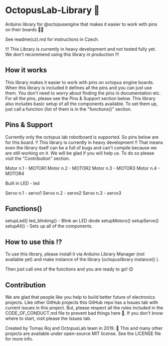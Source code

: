 # OctopusLab-Library 🐙

Arduino library for @octopusengine that makes it easier to work with pins on their boards 🎉🔥

See readme(cz).md for instructions in Czech.

!!! This Library is currently in heavy development and not tested fully yet. We don't recommend using this library in production !!!

## How it works

This library makes it easier to work with pins on octopus engine boards. When this library is included it defines all the pins and you
can just use them. You don't need to worry about finding the pins in documentation etc. For all the pins,
please see the Pins & Support section below. This library also includes basic setup of all the
components available. To set them up, just call a function (list of them is in the "functions()" section.

## Pins & Support

Currently only the octopus lab robotboard is supported. So pins below are for this board.
‼ This library is currently in heavy development ‼ That means even the library itself
can be a full of bugs and can't compile because we are still working on it. We will be glad if you will
help us. To do so please visit the "Contribution" section.

Motor n.1 - MOTOR1
Motor n.2 - MOTOR2
Motor n.3 - MOTOR3
Motor n.4 - MOTOR4

Built in LED - led

Servo n.1 - servo1
Servo n.2 - servo2
Servo n.3 - servo3

## Functions()

setupLed()
led_blinking() - Blink an LED diode
setupMotors()
setupServo()
setupAll() - Sets up all of the components.

## How to use this ⁉

To use this library, please install it via Arduino Library Manager (not available yet) and make
instance of the library (octopuslibrary instance() ).

Then just call one of the functions and you are ready to go! 😊

## Contribution

We are glad that people like you help to build better future of electronics projects.
Like other GitHub projects this GitHub repo has a Issues tab with current issues in this
project. But, please respect all the rules included in the CODE_OF_CONDUCT.md file to
prevent bad things here 🙌. If you don't know where to start, visit please the Issues tab.

Created by Tomas Roj and OctopusLab team in 2019. 📅
This and many other projects are available under open-source MIT license. See the LICENSE file
for more info.
